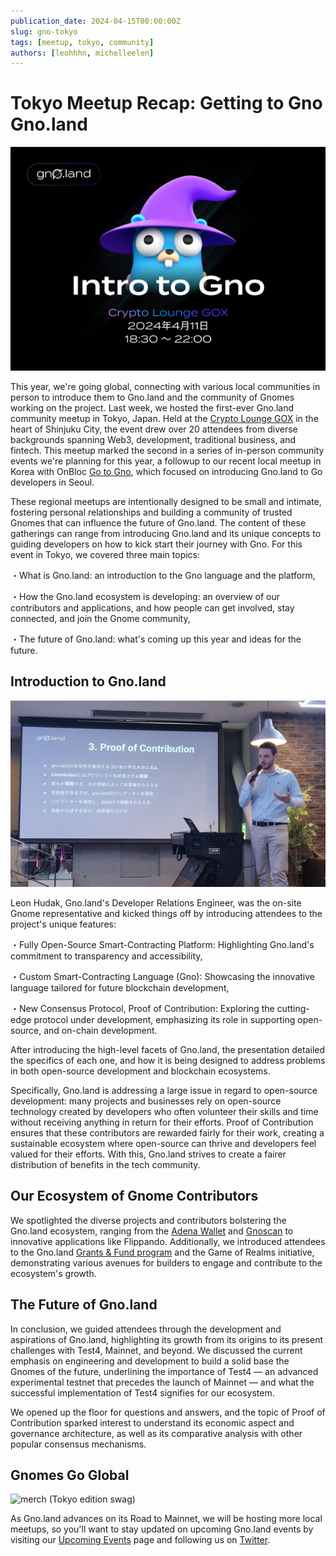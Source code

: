 ```yaml
---
publication_date: 2024-04-15T00:00:00Z
slug: gno-tokyo
tags: [meetup, tokyo, community]
authors: [leohhhn, michelleelen]
---
```


# Tokyo Meetup Recap: Getting to Gno Gno.land

![banner](https://raw.githubusercontent.com/gnolang/blog/78a2880153efb1b181cec99890f78fdcc2aca6d2/posts/2024-04-15_gno-tokyo/src/thumbs/Banner.png)

This year, we're going global, connecting with various local communities in 
person to introduce them to Gno.land and the community of Gnomes working on the
project. Last week, we hosted the first-ever Gno.land community meetup in Tokyo, 
Japan. Held at the [Crypto Lounge GOX](https://cryptoloungegox.com/) in the heart
of Shinjuku City, the event drew over 20 attendees from diverse backgrounds spanning 
Web3, development, traditional business, and fintech. This meetup marked the second
in a series of in-person community events we're planning for this year, a followup 
to our recent local meetup in Korea with OnBloc
[Go to Gno](https://medium.com/onbloc/go-to-gno-recap-intro-to-the-gno-stack-with-memeland-284a43d7f620),
which focused on introducing Gno.land to Go developers in Seoul.

These regional meetups are intentionally designed to be small and intimate, 
fostering personal relationships and building a community of trusted Gnomes 
that can influence the future of Gno.land. The content of these gatherings can 
range from introducing Gno.land and its unique concepts to guiding developers on 
how to kick start their journey with Gno. For this event in Tokyo, we covered 
three main topics:

・What is Gno.land: an introduction to the Gno language and the platform,

・How the Gno.land ecosystem is developing: an overview of our contributors and applications, and how people can get involved, stay connected, and join the Gnome community,

・The future of Gno.land: what's coming up this year and ideas for the future.

## Introduction to Gno.land
![presentation](https://raw.githubusercontent.com/gnolang/blog/78a2880153efb1b181cec99890f78fdcc2aca6d2/posts/2024-04-15_gno-tokyo/src/thumbs/leon-poc.png)

Leon Hudak, Gno.land's Developer Relations Engineer, was the on-site Gnome
representative and kicked things off by introducing attendees to the project's 
unique features:

・Fully Open-Source Smart-Contracting Platform: Highlighting Gno.land's commitment to transparency and accessibility,

・Custom Smart-Contracting Language (Gno): Showcasing the innovative language tailored for future blockchain development, 

・New Consensus Protocol, Proof of Contribution: Exploring the cutting-edge protocol under development, emphasizing its role in supporting open-source, and on-chain development.

After introducing the high-level facets of Gno.land, the presentation
detailed the specifics of each one, and how it is being designed to address 
problems in both open-source development and blockchain ecosystems. 

Specifically, Gno.land is addressing a large issue in regard to open-source
development: many projects and businesses rely on open-source technology created 
by developers who often volunteer their skills and time without receiving anything
in return for their efforts. Proof of Contribution ensures that these contributors 
are rewarded fairly for their work, creating a sustainable ecosystem where 
open-source can thrive and developers feel valued for their efforts. With this,
Gno.land strives to create a fairer distribution of benefits in the tech community.

## Our Ecosystem of Gnome Contributors
We spotlighted the diverse projects and contributors bolstering the Gno.land 
ecosystem, ranging from the [Adena Wallet](https://adena.app) and
[Gnoscan](https://gnoscan.io) to innovative applications like Flippando. 
Additionally, we introduced attendees to the Gno.land
[Grants & Fund program](https://github.com/gnolang/ecosystem-fund-grants)
and the Game of Realms initiative, demonstrating various avenues for builders to
engage and contribute to the ecosystem's growth.

## The Future of Gno.land
In conclusion, we guided attendees through the development and aspirations of 
Gno.land, highlighting its growth from its origins to its present challenges 
with Test4, Mainnet, and beyond. We discussed the current emphasis 
on engineering and development to build a solid base the Gnomes of the future,
underlining the importance of Test4 — an advanced experimental testnet that 
precedes the launch of Mainnet — and what the successful implementation of Test4 
signifies for our ecosystem.

We opened up the floor for questions and answers, and the topic of Proof of 
Contribution sparked interest to understand its economic aspect and governance
architecture, as well as its comparative analysis with other popular consensus 
mechanisms.

## Gnomes Go Global
![merch](https://github.com/gnolang/blog/assets/117160070/654038f3-143d-45de-91c5-7f0643389ab8)
(Tokyo edition swag)

As Gno.land advances on its Road to Mainnet, we will be hosting more local
meetups, so you'll want to stay updated on upcoming Gno.land events by visiting 
our [Upcoming Events](https://gno.land/events) page and following us on 
[Twitter](https://twitter.com/_gnoland).
